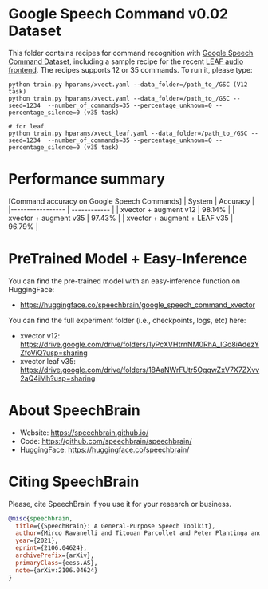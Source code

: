 # Google Speech Command v0.02 Dataset
This folder contains recipes for command recognition with [Google Speech Command Dataset](https://www.tensorflow.org/datasets/catalog/speech_commands), including a sample recipe for the recent [LEAF audio frontend](https://openreview.net/forum?id=jM76BCb6F9m).
The recipes supports 12 or 35 commands.  To run it, please type:

```
python train.py hparams/xvect.yaml --data_folder=/path_to_/GSC (V12 task)
python train.py hparams/xvect.yaml --data_folder=/path_to_/GSC --seed=1234  --number_of_commands=35 --percentage_unknown=0 --percentage_silence=0 (v35 task)

# for leaf
python train.py hparams/xvect_leaf.yaml --data_folder=/path_to_/GSC --seed=1234  --number_of_commands=35 --percentage_unknown=0 --percentage_silence=0 (v35 task)
```

# Performance summary

[Command accuracy on Google Speech Commands]
| System | Accuracy |
|----------------- | ------------ |
| xvector + augment v12 | 98.14% |
| xvector + augment v35 | 97.43% |
| xvector + augment + LEAF v35 | 96.79% |



# PreTrained Model + Easy-Inference
You can find the pre-trained model with an easy-inference function on HuggingFace:
- https://huggingface.co/speechbrain/google_speech_command_xvector

You can find the full experiment folder (i.e., checkpoints, logs, etc) here:
- xvector v12: https://drive.google.com/drive/folders/1yPcXVHtrnNM0RhA_IGo8iAdezYZfoViQ?usp=sharing
- xvector leaf v35: https://drive.google.com/drive/folders/18AaNWrFUtr5OggwZxV7X7ZXvv2aQ4iMh?usp=sharing


# **About SpeechBrain**
- Website: https://speechbrain.github.io/
- Code: https://github.com/speechbrain/speechbrain/
- HuggingFace: https://huggingface.co/speechbrain/


# **Citing SpeechBrain**
Please, cite SpeechBrain if you use it for your research or business.

```bibtex
@misc{speechbrain,
  title={{SpeechBrain}: A General-Purpose Speech Toolkit},
  author={Mirco Ravanelli and Titouan Parcollet and Peter Plantinga and Aku Rouhe and Samuele Cornell and Loren Lugosch and Cem Subakan and Nauman Dawalatabad and Abdelwahab Heba and Jianyuan Zhong and Ju-Chieh Chou and Sung-Lin Yeh and Szu-Wei Fu and Chien-Feng Liao and Elena Rastorgueva and François Grondin and William Aris and Hwidong Na and Yan Gao and Renato De Mori and Yoshua Bengio},
  year={2021},
  eprint={2106.04624},
  archivePrefix={arXiv},
  primaryClass={eess.AS},
  note={arXiv:2106.04624}
}
```
